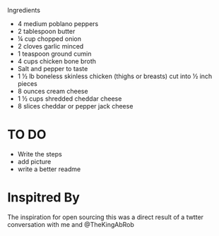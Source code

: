 Ingredients

- 4 medium poblano peppers
- 2 tablespoon butter
- ¼ cup chopped onion
- 2 cloves garlic minced
- 1 teaspoon ground cumin
- 4 cups chicken bone broth
- Salt and pepper to taste
- 1 ½ lb boneless skinless chicken (thighs or breasts) cut into ½ inch pieces
- 8 ounces cream cheese
- 1 ½ cups shredded cheddar cheese
- 8 slices cheddar or pepper jack cheese

# TO DO
- Write the steps
- add picture
- write a better readme

# Inspitred By

The inspiration for open sourcing this was a direct result of a twtter conversation with me and @TheKingAbRob
